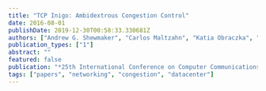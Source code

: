 ```yaml
---
title: "TCP Inigo: Ambidextrous Congestion Control"
date: 2016-08-01
publishDate: 2019-12-30T00:58:33.330681Z
authors: ["Andrew G. Shewmaker", "Carlos Maltzahn", "Katia Obraczka", "Scott Brandt", "John Bent"]
publication_types: ["1"]
abstract: ""
featured: false
publication: "*25th International Conference on Computer Communications and Networks (ICCCN 2016)*"
tags: ["papers", "networking", "congestion", "datacenter"]
---
```


